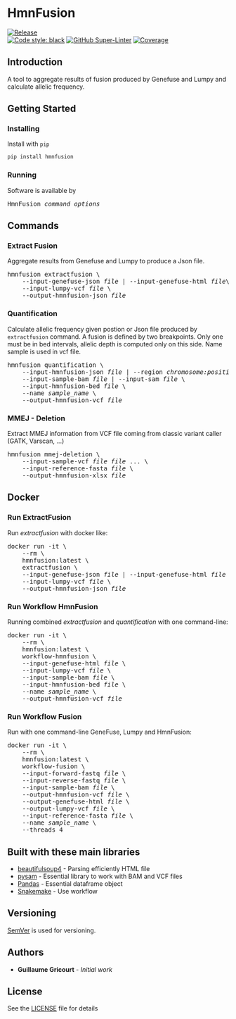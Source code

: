 # HmnFusion

[![Release](https://img.shields.io/endpoint?url=https://gist.githubusercontent.com/guillaume-gricourt/5b62753442bc7c44ae2995299575af0a/raw/version.json)](version)  
[![Code style: black](https://img.shields.io/badge/code%20style-black-000000.svg)](https://github.com/psf/black)
[![GitHub Super-Linter](https://github.com/guillaume-gricourt/HmnFusion/workflows/Tests/badge.svg)](https://github.com/marketplace/actions/super-linter)
[![Coverage](https://img.shields.io/endpoint?url=https://gist.githubusercontent.com/guillaume-gricourt/5b62753442bc7c44ae2995299575af0a/raw/coverage.json)](code_coverage)  

## Introduction
A tool to aggregate results of fusion produced by Genefuse and Lumpy and calculate allelic frequency.  

## Getting Started

### Installing
Install with `pip`
```bash
pip install hmnfusion
```

### Running
Software is available by
<pre>HmnFusion <i>command</i> <i>options</i></pre>

## Commands

### Extract Fusion

Aggregate results from Genefuse and Lumpy to produce a Json file.

<pre>
hmnfusion extractfusion \
    --input-genefuse-json <i>file</i> | --input-genefuse-html <i>file</i>\
    --input-lumpy-vcf <i>file</i> \
    --output-hmnfusion-json <i>file</i>
</pre>

### Quantification

Calculate allelic frequency given postion or Json file produced by `extractfusion` command.
A fusion is defined by two breakpoints. Only one must be in bed intervals, allelic depth is computed only on this side.
Name sample is used in vcf file.

<pre>
hmnfusion quantification \
    --input-hmnfusion-json <i>file</i> | --region <i>chromosome:position</i> \
    --input-sample-bam <i>file</i> | --input-sam <i>file</i> \
    --input-hmnfusion-bed <i>file</i> \
    --name <i>sample_name</i> \
    --output-hmnfusion-vcf <i>file</i>
</pre>

### MMEJ - Deletion

Extract MMEJ information from VCF file coming from classic variant caller (GATK, Varscan, ...)

<pre>
hmnfusion mmej-deletion \
    --input-sample-vcf <i>file</i> <i>file</i> ... \
    --input-reference-fasta <i>file</i> \
    --output-hmnfusion-xlsx <i>file</i>
</pre>

## Docker

### Run ExtractFusion
Run *extractfusion* with docker like:  
<pre>
docker run -it \
    --rm \
    hmnfusion:latest \
    extractfusion \
    --input-genefuse-json <i>file</i> | --input-genefuse-html <i>file</i> \
    --input-lumpy-vcf <i>file</i> \
    --output-hmnfusion-json <i>file</i>
</pre>

### Run Workflow HmnFusion
Running combined *extractfusion* and *quantification* with one command-line:  
<pre>
docker run -it \
    --rm \
    hmnfusion:latest \
    workflow-hmnfusion \
    --input-genefuse-html <i>file</i> \
    --input-lumpy-vcf <i>file</i> \
    --input-sample-bam <i>file</i> \
    --input-hmnfusion-bed <i>file</i> \
    --name <i>sample_name</i> \
    --output-hmnfusion-vcf <i>file</i>
</pre>

### Run Workflow Fusion
Run with one command-line GeneFuse, Lumpy and HmnFusion:  
<pre>
docker run -it \
    --rm \
    hmnfusion:latest \
    workflow-fusion \
    --input-forward-fastq <i>file</i> \
    --input-reverse-fastq <i>file</i> \
    --input-sample-bam <i>file</i> \
    --output-hmnfusion-vcf <i>file</i> \
    --output-genefuse-html <i>file</i> \
    --output-lumpy-vcf <i>file</i> \
    --input-reference-fasta <i>file</i> \
    --name <i>sample_name</i> \
    --threads 4
</pre>

## Built with these main libraries

* [beautifulsoup4](https://pypi.org/project/beautifulsoup4) - Parsing efficiently HTML file
* [pysam](https://github.com/pysam-developers/pysam) - Essential library to work with BAM and VCF files
* [Pandas](https://github.com/pandas-dev/pandas) - Essential dataframe object
* [Snakemake](https://snakemake.readthedocs.io/en/stable/) - Use workflow

## Versioning

[SemVer](http://semver.org/) is used for versioning.

## Authors

* **Guillaume Gricourt** - *Initial work*

## License

See the [LICENSE](LICENSE) file for details
